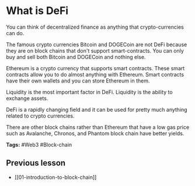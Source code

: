 # What is DeFi
You can think of decentralized finance as anything that crypto-currencies can do.

The famous crypto currencies Bitcoin and DOGECoin are not DeFi because they are on block chains that don't support smart-contracts. You can only buy and sell both Bitcoin and DOGECoin and nothing else.

Ethereum is a  crypto currency that supports smart contracts. These smart contracts allow you to do almost anything with Ethereum. Smart contracts have their own wallets and you can store Ethereum in them.

Liquidity is the most important factor in DeFi. Liquidity is the ability to exchange assets.

DeFi is a rapidly changing field and it can be used for pretty much anything related to crypto currencies. 

There are other block chains rather than Ethereum that have a low gas price such as Avalanche, Chronos, and Phantom block chain have better yields.

**Tags:** #Web3 #Block-chain 

## Previous lesson
- [[01-introduction-to-block-chain]]